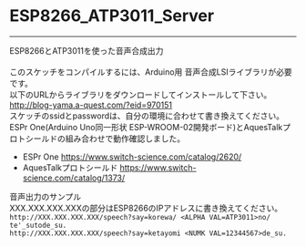 # ESP8266_ATP3011_Server
---
ESP8266とATP3011を使った音声合成出力<br>
<br>
このスケッチをコンパイルするには、Arduino用 音声合成LSIライブラリが必要です。<br>
以下のURLからライブラリをダウンロードしてインストールして下さい。<br>
<http://blog-yama.a-quest.com/?eid=970151>
<br>
スケッチのssidとpasswordは、自分の環境に合わせて書き換えてください。
<br>
ESPr One(Arduino Uno同一形状 ESP-WROOM-02開発ボード)とAquesTalkプロトシールドの組み合わせで動作確認しました。<br>
* ESPr One <https://www.switch-science.com/catalog/2620/><br>
* AquesTalkプロトシールド <https://www.switch-science.com/catalog/1373/><br>


音声出力のサンプル<br>
XXX.XXX.XXX.XXXの部分はESP8266のIPアドレスに書き換えてください。<br>
`http://XXX.XXX.XXX.XXX/speech?say=korewa/ <ALPHA VAL=ATP3011>no/ te'_sutode_su.`<br>
`http://XXX.XXX.XXX.XXX/speech?say=ketayomi <NUMK VAL=12344567>de_su.`<br>

